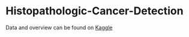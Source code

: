 # Histopathologic-Cancer-Detection
Data and overview can be found on [Kaggle](https://www.kaggle.com/c/histopathologic-cancer-detection/overview)
